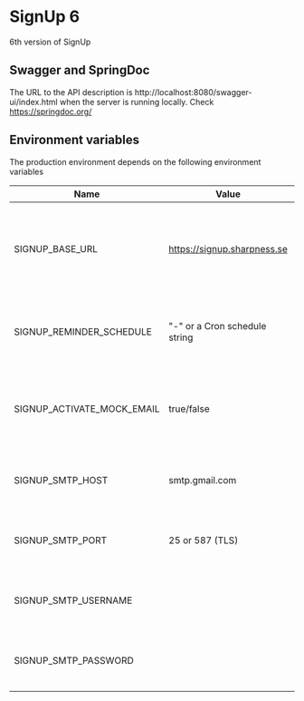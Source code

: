 # SignUp 6
6th version of SignUp

## Swagger and SpringDoc
The URL to the API description is http://localhost:8080/swagger-ui/index.html when the server is running locally.
Check https://springdoc.org/

## Environment variables
The production environment depends on the following environment variables

| Name                       | Value                         | Description                                                            |
|----------------------------|-------------------------------|------------------------------------------------------------------------|
| SIGNUP_BASE_URL            | https://signup.sharpness.se   | The URL to where SignUp is deployed. Used to generate links in emails. |
| SIGNUP_REMINDER_SCHEDULE   | "-" or a Cron schedule string | When and how often the system looks for reminders to send.             |
| SIGNUP_ACTIVATE_MOCK_EMAIL | true/false                    | If true, mails will not be sent from the server - only logged.         |
| SIGNUP_SMTP_HOST           | smtp.gmail.com                | The SMTP host used to send email reminders                             |
| SIGNUP_SMTP_PORT           | 25 or 587 (TLS)               | The port that the SMTP server listens to                               |
| SIGNUP_SMTP_USERNAME       | <username>                    | The username to access the SMTP server                                 |
| SIGNUP_SMTP_PASSWORD       | <password>                    | The password to access the SMTP server                                 |


